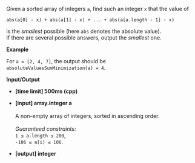Given a sorted array of integers `a`, find such an integer `x` that the value of
```
abs(a[0] - x) + abs(a[1] - x) + ... + abs(a[a.length - 1] - x)
```
is the _smallest_ possible (here `abs` denotes the absolute value).<br>
If there are several possible answers, output the _smallest_ one.

__Example__

For `a = [2, 4, 7]`, the output should be<br>
`absoluteValuesSumMinimization(a) = 4`.

__Input/Output__

+ __[time limit] 500ms (cpp)__
+ __[input] array.integer a__<br><br>A non-empty array of integers, sorted in ascending order.<br><br>_Guaranteed constraints:_<br>`1 ≤ a.length ≤ 200`,<br>`-106 ≤ a[i] ≤ 106`.

+ __[output] integer__

